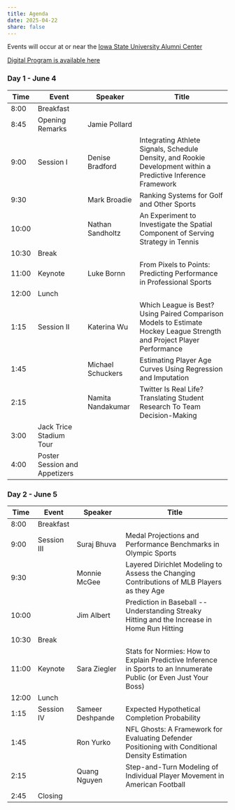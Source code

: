 ```yaml
---
title: Agenda
date: 2025-04-22
share: false
---
```


Events will occur at or near the 
[Iowa State University Alumni Center](https://www.isualumnicenter.org/s/565/20/interior-subnav.aspx)

[Digital Program is available here](<../Conference on Predictive Inference in Sports - Program.pdf>)

### Day 1 - June 4

Time|Event|Speaker|Title
----|-----|-------|-----
8:00|Breakfast||
8:45|Opening Remarks|Jamie Pollard|
9:00|Session I|Denise Bradford|Integrating Athlete Signals, Schedule Density, and Rookie Development within a Predictive Inference Framework
9:30||Mark Broadie|Ranking Systems for Golf and Other Sports
10:00||Nathan Sandholtz|An Experiment to Investigate the Spatial Component of Serving Strategy in Tennis
10:30|Break||
11:00|Keynote|Luke Bornn|From Pixels to Points: Predicting Performance in Professional Sports
12:00|Lunch||
1:15|Session II|Katerina Wu|Which League is Best? Using Paired Comparison Models to Estimate Hockey League Strength and Project Player Performance
1:45||Michael Schuckers|Estimating Player Age Curves Using Regression and Imputation
2:15||Namita Nandakumar|Twitter Is Real Life? Translating Student Research To Team Decision-Making
3:00|Jack Trice Stadium Tour||
4:00|Poster Session and Appetizers||

### Day 2 - June 5

Time|Event|Speaker|Title
----|-----|-------|-----
8:00|Breakfast||
9:00|Session III|Suraj Bhuva|Medal Projections and Performance Benchmarks in Olympic Sports
9:30||Monnie McGee|Layered Dirichlet Modeling to Assess the Changing Contributions of MLB Players as they Age
10:00||Jim Albert|Prediction in Baseball -- Understanding Streaky Hitting and the Increase in Home Run Hitting
10:30|Break||
11:00|Keynote|Sara Ziegler|Stats for Normies: How to Explain Predictive Inference in Sports to an Innumerate Public (or Even Just Your Boss)
12:00|Lunch||
1:15|Session IV|Sameer Deshpande|Expected Hypothetical Completion Probability
1:45||Ron Yurko|NFL Ghosts: A Framework for Evaluating Defender Positioning with Conditional Density Estimation
2:15||Quang Nguyen|Step-and-Turn Modeling of Individual Player Movement in American Football
2:45|Closing||

